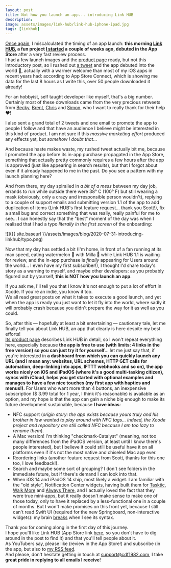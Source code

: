 ```yaml
---
layout: post
title: Not how you launch an app... introducing Link HUB
description:
image: assets/images/link-hub/link-hub-iphone-ipad.jpg
tags: [linkhub]
---
```


[Once again](https://cdf1982.com/2020/06/07/glancecam_2_10_with_auto-reconnection_and_other_tricks.html), I miscalculated the timing of an app launch: **this morning [Link HUB](https://apps.apple.com/us/app/id1524351956), a fun project [I started](https://twitter.com/cdf1982/status/1284880346396471296) a couple of weeks ago, debuted in the App Store** after a very fast review process.<br>I had a few launch images and the [product page](https://cdf1982.com/link-hub.html) ready, but not this introductory post, so I rushed out [a tweet](https://twitter.com/cdf1982/status/1289103530717065217) and the app debuted into the world 🎉, actually with a warmer welcome than most of my iOS apps in recent years had: according to App Store Connect, which is showing me data for the last 8 hours as I write this, over 50 people downloaded it already!

For an hobbyist, self taught developer like myself, that's a big number. Certainly most of these downloads came from the very precious retweets from [Becky](https://twitter.com/bhansmeyer), [Brent](https://twitter.com/brentsimmons), [Chris](https://twitter.com/chrishannah) and [Simon](https://twitter.com/simonbs), who I want to really thank for their help ❤️!

I also sent a grand total of 2 tweets and one email to promote the app to people I follow and that have an audience I believe might be interested in this kind of product. I am not sure if this *massive marketing effort* produced any effects yet, but *somehow I doubt that*...

And because haste makes waste, my rushed tweet actually bit me, because I promoted the app before its in-app purchase propagated in the App Store, something that actually pretty commonly requires a few hours after the app is approved (just like appearing in search results), but that I forgot about even if it already happened to me in the past. Do you see a pattern with my launch planning here?

And from there, my day spiralled in *a bit of a mess* between my day job, errands to run while outside there were 38° C (100° F) but still wearing a mask (obviously, only a crazy and irresponsible person wouldn't), replying to a couple of support emails and submitting version 1.1 of the app to add duplication of items (Link HUB's first feature request... thank you Scott!), fix a small bug and correct something that was really, really painful for me to see... I can honestly say that the "best" moment of the day was when I realised that I had a typo *literally in the first screen* of the onboarding:

![]({{ site.baseurl }}/assets/images/blog/2020-07-31-introducing-linkhub/typo.png)

Now that my day has settled a bit (I'm home, in front of a fan running at its max speed, eating watermelon 🍉 with Milla 🐺 while Link HUB 1.1 is waiting for review, and the in-app purchase is *finally* appearing for Users around the world... I even have my first subscriber!), I thought I'd share today's story as a warning to myself, and maybe other developers: as you probably figured out by yourself, **this is NOT how you launch an app**.

If you ask me, I'll tell you that I know it's not enough to put a lot of effort in Xcode. If you're an indie, you know it too.<br>We all read great posts on what it takes to execute a good launch, and yet when the app is ready you just want to let it fly into the world, where sadly it will probably crash because you didn't prepare the way for it as well as you could.

So, after this — hopefully at least a bit entertaining — cautionary tale, let me finally tell you about Link HUB, an app that clearly is here despite my best efforts!<br>
[Its product page](https://cdf1982.com/link-hub.html) describes Link HUB in detail, so I won't repeat everything here, especially because **the app is free to use (with limits: 4 links in the free version) so you can just try it for yourself**... let me just say that, if you're interested in **a dashboard from which you can quickly launch any URL (and I mean any: websites, URL schemes, HTTP GET calls for automation, deep-linking into apps, IFTTT webhooks and so on), the app works nicely on iOS and iPadOS (where it's a good multi-tasking citizen), syncs with iCloud, helps you get started with optional examples and manages to have a few nice touches (my first app with haptics and menus!)**.
For Users who want more than 4 buttons, an inexpensive subscription ($ 3.99 total for 1 year, I think it's reasonable) is available as an option, and my hope is that the app can gain a niche big enough to make its future development sustainable, because **I have ideas**:

- NFC support (*origin story: the app exists because yours truly and his brother in law wanted to play around with NFC tags... indeed, the Xcode project and repository are still called NFC because I am too lazy to rename them*).
- A Mac version! I'm thinking "checkmark-Catalyst" (meaning, not too many differences from the iPadOS version, at least until I know there's people interested), but I believe it could still be useful have it on all platforms even if it's not the most native and chiseled Mac app ever.
- Reordering links (another feature request from Scott, thanks for this one too, I love feedback!).
- Search and maybe some sort of grouping? I don't see folders in the immediate future, but if there's demand I can look into that.
- When iOS 14 and iPadOS 14 ship, most likely a widget. I am familiar with the "old style", Notification Center widgets, having built them for [Tasktic](https://cdf1982.com/tasktic.html), [Walk More](https://cdf1982.com/walk-more.html) and [Always There](https://cdf1982.com/always-there.html), and I actually loved the fact that they were true mini-apps, but it really doesn't make sense to make one of those today, only to have it replaced  by a less-functional one in a couple of months. But I won't make promises on this front yet, because I still can't read Swift UI (required for the new Springboard, non-interactive widgets): my brain [breaks](https://twitter.com/cdf1982/status/1285083698493300736) when I see its syntax.

Thank you for coming along in the first day of this journey.<br>I hope you'll like Link HUB (App Store link [here](https://apps.apple.com/us/app/id1524351956), so you don't have to dig around in the post to find it) and that you'll tell people about it.<br>As YouTubers say, please like (review in the App Store!) and subscribe (in the app, but also to [my RSS feed](https://cdf1982.com/feed.xml).<br>And please, don't hesitate getting in touch at [support@cdf1982.com](mailto:support@cdf1982.com), I take **great pride in replying to all emails I receive**!